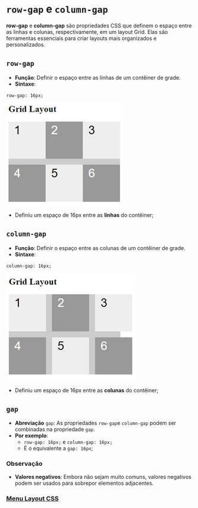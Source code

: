 # `row-gap` e `column-gap`

**row-gap** e **column-gap** são propriedades CSS que definem o espaço entre as linhas e colunas, respectivamente, em um layout Grid. Elas são ferramentas essenciais para criar layouts mais organizados e personalizados.

## `row-gap`

- **Função**: Definir o espaço entre as linhas de um contêiner de grade.
- **Sintaxe**:

```
row-gap: 16px;
```

<img src="img/row-gap.png">

- Definiu um espaço de 16px entre as **linhas** do contêiner;

## `column-gap`

- **Função**: Definir o espaço entre as colunas de um contêiner de grade.
- **Sintaxe**:

```
column-gap: 16px;
```

<img src="img/column-gap.png">

- Definiu um espaço de 16px entre as **colunas** do contêiner;

## `gap`

- **Abreviação** `gap`: As propriedades `row-gap`e `column-gap` podem ser combinadas na propriedade `gap`. 
- **Por exemplo**: 
    - `row-gap: 16px;` e `column-gap: 16px;` 
    - É o equivalente a `gap: 16px`;

### Observação

- **Valores negativos**: Embora não sejam muito comuns, valores negativos podem ser usados ​​para sobrepor elementos adjacentes.

### [Menu Layout CSS](menu-introducao.md)